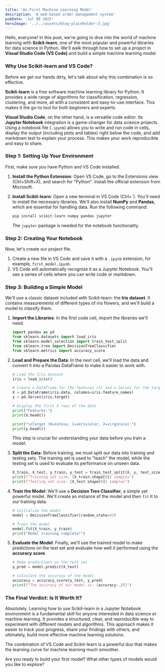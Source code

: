 ```yaml
---
title: 'An First Machine Learning Model'
description: 'A web-based order management system'
pubDate: 'Jul 08 2025'
heroImage: '../../assets/blog-placeholder-3.jpg'
---
```

Hello, everyone! In this post, we're going to dive into the world of machine learning with **Scikit-learn**, one of the most popular and powerful libraries for data science in Python. We'll walk through how to set up a project in **Visual Studio Code (VS Code)** and build a simple machine learning model.


### Why Use Scikit-learn and VS Code?

Before we get our hands dirty, let's talk about why this combination is so effective.

**Scikit-learn** is a free software machine learning library for Python. It provides a wide range of algorithms for classification, regression, clustering, and more, all with a consistent and easy-to-use interface. This makes it the go-to tool for both beginners and experts.

**Visual Studio Code**, on the other hand, is a versatile code editor. Its **Jupyter Notebook** integration is a game-changer for data science projects. Using a notebook file (`.ipynb`) allows you to write and run code in cells, display the output (including plots and tables) right below the code, and add markdown text to explain your process. This makes your work reproducible and easy to share.



### Step 1: Setting Up Your Environment

First, make sure you have Python and VS Code installed.

1.  **Install the Python Extension**: Open VS Code, go to the Extensions view (Ctrl+Shift+X), and search for "Python". Install the official extension from Microsoft.
2.  **Install Scikit-learn**: Open a new terminal in VS Code (Ctrl+`). You'll need to install the necessary libraries. We'll also install **NumPy** and **Pandas**, which are essential for handling data. Run the following command:

    ```bash
    pip install scikit-learn numpy pandas jupyter
    ```
    The `jupyter` package is needed for the notebook functionality.



### Step 2: Creating Your Notebook

Now, let's create our project file.

1.  Create a new file in VS Code and save it with a `.ipynb` extension, for example, `first_model.ipynb`.
2.  VS Code will automatically recognize it as a Jupyter Notebook. You'll see a series of cells where you can write code or markdown.



### Step 3: Building a Simple Model

We'll use a classic dataset included with Scikit-learn: the **Iris dataset**. It contains measurements of different types of iris flowers, and we'll build a model to classify them.

1.  **Import the Libraries**: In the first code cell, import the libraries we'll need.

    ```python
    import pandas as pd
    from sklearn.datasets import load_iris
    from sklearn.model_selection import train_test_split
    from sklearn.tree import DecisionTreeClassifier
    from sklearn.metrics import accuracy_score
    ```

2.  **Load and Prepare the Data**: In the next cell, we'll load the data and convert it into a Pandas DataFrame to make it easier to work with.

    ```python
    # Load the Iris dataset
    iris = load_iris()

    # Create a DataFrame for the features (X) and a Series for the target (y)
    X = pd.DataFrame(iris.data, columns=iris.feature_names)
    y = pd.Series(iris.target)

    # Display the first 5 rows of the data
    print("Features:")
    print(X.head())

    print("\nTarget (0=setosa, 1=versicolor, 2=virginica):")
    print(y.head())
    ```
    This step is crucial for understanding your data before you train a model.

3.  **Split the Data**: Before training, we must split our data into training and testing sets. The training set is used to "teach" the model, while the testing set is used to evaluate its performance on unseen data.

    ```python
    X_train, X_test, y_train, y_test = train_test_split(X, y, test_size=0.3, random_state=42)
    print(f"Training set size: {X_train.shape[0]} samples")
    print(f"Testing set size: {X_test.shape[0]} samples")
    ```

4.  **Train the Model**: We'll use a **Decision Tree Classifier**, a simple yet powerful model. We'll create an instance of the model and then `fit` it to our training data.

    ```python
    # Initialize the model
    model = DecisionTreeClassifier(random_state=42)

    # Train the model
    model.fit(X_train, y_train)
    print("Model training complete!")
    ```

5.  **Evaluate the Model**: Finally, we'll use the trained model to make predictions on the test set and evaluate how well it performed using the **accuracy score**.

    ```python
    # Make predictions on the test set
    y_pred = model.predict(X_test)

    # Calculate the accuracy of the model
    accuracy = accuracy_score(y_test, y_pred)
    print(f"The accuracy of our model is: {accuracy:.2f}")
    ```


### The Final Verdict: Is It Worth It?

Absolutely. Learning how to use Scikit-learn in a Jupyter Notebook environment is a fundamental skill for anyone interested in data science or machine learning. It provides a structured, clear, and reproducible way to experiment with different models and algorithms. This approach makes it easier to track your progress, share your findings with others, and ultimately, build more effective machine learning solutions.

The combination of VS Code and Scikit-learn is a powerful duo that makes the learning curve for machine learning much smoother.

Are you ready to build your first model? What other types of models would you like to explore?